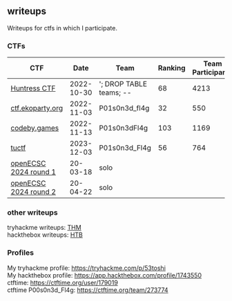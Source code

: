 ## writeups

Writeups for ctfs in which I participate. <br>

### CTFs

| CTF                                        | Date       | Team                    | Ranking | Team Participants | Player Participants | writeup                                  |
| ------------------------------------------ | ---------- | ----------------------- | ------- | ----------------- | ------------------- | ---------------------------------------- |
| [Huntress CTF](https://huntress.ctf.games) | 2022-10-30 | '; DROP TABLE teams; -- | 68      | 4213              | 8988                | [writeups](2023_huntress_ctf)            |
| [ctf.ekoparty.org](https://ekoparty.org)   | 2022-11-03 | P01s0n3d_fl4g           | 32      | 550               | -                   | [writeups](2023_ekoparty/ekoparty.md)    |
| [codeby.games](https://codeby.games)       | 2022-11-13 | P01s0n3dFl4g            | 103     | 1169              | ~3500               | [writeups](2023_codeby_games/writeup.md) |
| [tuctf](https://tuctf.com/2022)            | 2023-12-03 | P01s0n3d_Fl4g           | 56      | 764               | -                   | [writeups](2023_tuctf/writeup.md)        |
| [openECSC 2024 round 1](https://open.ecsc2024.it/) | 20-03-18 | solo |  | | 2700 | [writeups](2024_OpenECSC/round1.md) | 
| [openECSC 2024 round 2](https://open.ecsc2024.it/) | 20-04-22 | solo |  | | 2700 | [writeups](2024_OpenECSC/round2.md) | 

### other writeups

tryhackme writeups: [THM](THM) <br>
hackthebox writeups: [HTB](HTB)

### Profiles

My tryhackme profile: https://tryhackme.com/p/53toshi <br>
My hackthebox profile: https://app.hackthebox.com/profile/1743550 <br>
ctftime: https://ctftime.org/user/179019 <br>
ctftime P00s0n3d_Fl4g: https://ctftime.org/team/273774 <br>
